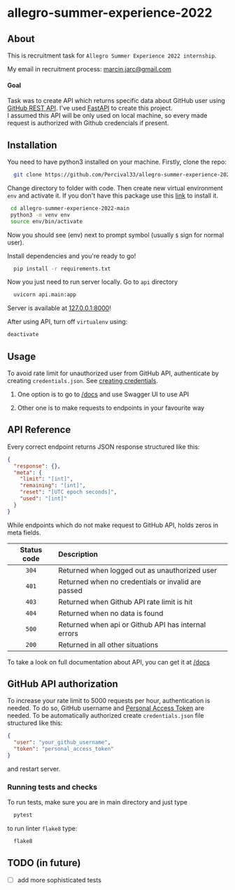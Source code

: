 # allegro-summer-experience-2022

## About

This is recruitment task for `Allegro Summer Experience 2022 internship`.

My email in recruitment process: [marcin.jarc@gmail.com](mailto:marcin.jarc@gmail.com)

#### Goal

Task was to create API which returns specific data about GitHub user using [GitHub REST API](https://docs.github.com/en/rest).
I've used [FastAPI](https://fastapi.tiangolo.com/) to create this project. <br/> I assumed this API will be only used on local machine, so every made request is authorized with Github credencials if present.

## Installation

You need to have python3 installed on your machine. Firstly, clone the repo:

```bash
  git clone https://github.com/Percival33/allegro-summer-experience-2022.git
```

Change directory to folder with code. Then create new virtual environment `env` and activate it. If you don't have this package use this [link](https://packaging.python.org/en/latest/guides/installing-using-pip-and-virtual-environments/) to install it.

```bash
 cd allegro-summer-experience-2022-main
 python3 -m venv env
 source env/bin/activate
```

Now you should see (env) next to prompt symbol (usually `$` sign for normal user).

Install dependencies and you're ready to go!

```bash
  pip install -r requirements.txt
```

Now you just need to run server locally. Go to `api` directory

```bash
  uvicorn api.main:app
```

Server is available at [127.0.0.1:8000](http://127.0.0.1:8000)!

After using API, turn off `virtualenv` using:

```bash
deactivate
```

## Usage

To avoid rate limit for unauthorized user from GitHub API, authenticate by creating `credentials.json`. See [creating credentials](#github-api-authorization).

1. One option is to go to [/docs](http://127.0.0.1:8000/docs) and use Swagger UI to use API

2. Other one is to make requests to endpoints in your favourite way

## API Reference

Every correct endpoint returns JSON response structured like this:

```json
{
  "response": {},
  "meta": {
    "limit": "[int]",
    "remaining": "[int]",
    "reset": "[UTC epoch seconds]",
    "used": "[int]"
  }
}
```

While endpoints which do not make request to GitHub API, holds zeros in meta fields.

| Status code | Description                                         |
| :---------: | :-------------------------------------------------- |
|    `304`    | Returned when logged out as unauthorized user       |
|    `401`    | Returned when no credentials or invalid are passed  |
|    `403`    | Returned when Github API rate limit is hit          |
|    `404`    | Returned when no data is found                      |
|    `500`    | Returned when api or Github API has internal errors |
|    `200`    | Returned in all other situations                    |

To take a look on full documentation about API, you can get it at [/docs](http://127.0.0.1:8000/docs)

## GitHub API authorization

To increase your rate limit to 5000 requests per hour, authentication is needed. To do so, GitHub username and [Personal Access Token](https://docs.github.com/en/authentication/keeping-your-account-and-data-secure/creating-a-personal-access-token) are needed. To be automatically authorized create `credentials.json` file structured like this:

```json
{
  "user": "your_github_username",
  "token": "personal_access_token"
}
```

and restart server.

### Running tests and checks

To run tests, make sure you are in main directory and just type

```bash
  pytest
```

to run linter `flake8` type:

```bash
  flake8
```

## TODO (in future)

- [ ] add more sophisticated tests
